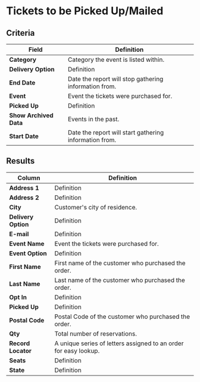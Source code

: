 # Tickets to be Picked Up/Mailed

## Criteria

| **Field** | **Definition** |
| --- | --- |
| **Category** | Category the event is listed within. |
| **Delivery Option** | Definition |
| **End Date** | Date the report will stop gathering information from. |
| **Event** | Event the tickets were purchased for. |
| **Picked Up** | Definition |
| **Show Archived Data** | Events in the past. |
| **Start Date** | Date the report will start gathering information from. |

## Results

| **Column** | **Definition** |
| --- | --- |
| **Address 1** | Definition |
| **Address 2** | Definition |
| **City** | Customer's city of residence. |
| **Delivery Option** | Definition |
| **E-mail** | Definition |
| **Event Name** | Event the tickets were purchased for. |
| **Event Option** | Definition |
| **First Name** | First name of the customer who purchased the order. |
| **Last Name** | Last name of the customer who purchased the order. |
| **Opt In** | Definition |
| **Picked Up** | Definition |
| **Postal Code** | Postal Code of the customer who purchased the order.|
| **Qty** | Total number of reservations. |
| **Record Locator** | A unique series of letters assigned to an order for easy lookup. |
| **Seats** | Definition |
| **State** | Definition |

